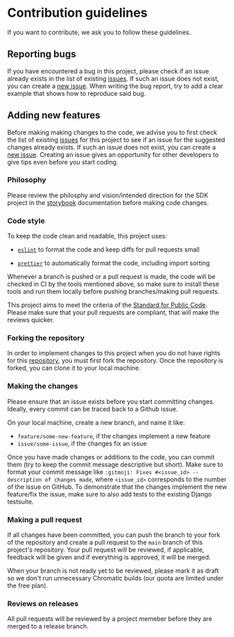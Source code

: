 # Contribution guidelines

If you want to contribute, we ask you to follow these guidelines.

## Reporting bugs

If you have encountered a bug in this project, please check if an issue already exists in the list
of existing [issues][issues]. If such an issue does not exist, you can create a [new
issue][new_issue]. When writing the bug report, try to add a clear example that shows how to
reproduce said bug.

## Adding new features

Before making making changes to the code, we advise you to first check the list of existing
[issues][issues] for this project to see if an issue for the suggested changes already exists. If
such an issue does not exist, you can create a [new issue][new_issue]. Creating an issue gives an
opportunity for other developers to give tips even before you start coding.

### Philosophy

Please review the philosphy and vision/intended direction for the SDK project in the
[storybook][storybook] documentation before making code changes.

### Code style

To keep the code clean and readable, this project uses:

- [`eslint`](https://www.npmjs.com/package/eslint) to format the code and keep diffs for pull
  requests small

- [`prettier`](https://www.npmjs.com/package/prettier) to automatically format the code, including
  import sorting

Whenever a branch is pushed or a pull request is made, the code will be checked in CI by the tools
mentioned above, so make sure to install these tools and run them locally before pushing
branches/making pull requests.

This project aims to meet the criteria of the [Standard for Public Code][standard_for_public_code].
Please make sure that your pull requests are compliant, that will make the reviews quicker.

### Forking the repository

In order to implement changes to this project when you do not have rights for this
[repository][repository], you must first fork the repository. Once the repository is forked, you can
clone it to your local machine.

### Making the changes

Please ensure that an issue exists before you start committing changes. Ideally, every commit can be
traced back to a Github issue.

On your local machine, create a new branch, and name it like:

- `feature/some-new-feature`, if the changes implement a new feature
- `issue/some-issue`, if the changes fix an issue

Once you have made changes or additions to the code, you can commit them (try to keep the commit
message descriptive but short). Make sure to format your commit message like
`:gitmoji: Fixes #<issue_id> -- description of changes made`, where `<issue_id>` corresponds to the
number of the issue on GitHub. To demonstrate that the changes implement the new feature/fix the
issue, make sure to also add tests to the existing Django testsuite.

### Making a pull request

If all changes have been committed, you can push the branch to your fork of the repository and
create a pull request to the `main` branch of this project's repository. Your pull request will be
reviewed, if applicable, feedback will be given and if everything is approved, it will be merged.

When your branch is not ready yet to be reviewed, please mark it as draft so we don't run
unnecessary Chromatic builds (our quota are limited under the free plan).

### Reviews on releases

All pull requests will be reviewed by a project memeber before they are merged to a release branch.

[issues]: https://github.com/open-formulieren/open-forms-sdk/issues
[new_issue]: https://github.com/open-formulieren/open-forms-sdk/issues/new/choose
[storybook]: https://open-formulieren.github.io/open-forms-sdk/
[mailinglist]: t.b.d.
[standard_for_public_code]: https://standard.publiccode.net
[repository]: https://github.com/open-formulieren/open-forms-sdk
